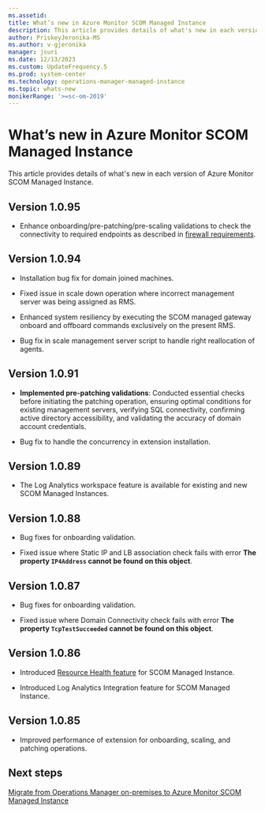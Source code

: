```yaml
---
ms.assetid: 
title: What’s new in Azure Monitor SCOM Managed Instance
description: This article provides details of what's new in each version of Azure Monitor SCOM Managed Instance.
author: PriskeyJeronika-MS
ms.author: v-gjeronika
manager: jsuri
ms.date: 12/13/2023
ms.custom: UpdateFrequency.5
ms.prod: system-center
ms.technology: operations-manager-managed-instance
ms.topic: whats-new
monikerRange: '>=sc-om-2019'
---
```


# What’s new in Azure Monitor SCOM Managed Instance 

This article provides details of what's new in each version of Azure Monitor SCOM Managed Instance.

## Version 1.0.95

- Enhance onboarding/pre-patching/pre-scaling validations to check the connectivity to required endpoints as described in [firewall requirements](configure-network-firewall.md#firewall-requirements).

## Version 1.0.94 

- Installation bug fix for domain joined machines.

- Fixed issue in scale down operation where incorrect management server was being assigned as RMS.

- Enhanced system resiliency by executing the SCOM managed gateway onboard and offboard commands exclusively on the present RMS.

- Bug fix in scale management server script to handle right reallocation of agents.

## Version 1.0.91

- **Implemented pre-patching validations**: Conducted essential checks before initiating the patching operation, ensuring optimal conditions for existing management servers, verifying SQL connectivity, confirming active directory accessibility, and validating the accuracy of domain account credentials.

- Bug fix to handle the concurrency in extension installation.

## Version 1.0.89

- The Log Analytics workspace feature is available for existing and new SCOM Managed Instances.

## Version 1.0.88

- Bug fixes for onboarding validation.

- Fixed issue where Static IP and LB association check fails with error **The property `IP4Address` cannot be found on this object**.

## Version 1.0.87

- Bug fixes for onboarding validation.

- Fixed issue where Domain Connectivity check fails with error **The property `TcpTestSucceeded` cannot be found on this object**.

## Version 1.0.86

- Introduced [Resource Health feature](/azure/service-health/resource-health-overview?WT.mc_id=Portal-Microsoft_Azure_Health) for SCOM Managed Instance.

- Introduced Log Analytics Integration feature for SCOM Managed Instance.

## Version 1.0.85

- Improved performance of extension for onboarding, scaling, and patching operations.

## Next steps

[Migrate from Operations Manager on-premises to Azure Monitor SCOM Managed Instance](migrate-to-operations-manager-managed-instance.md)